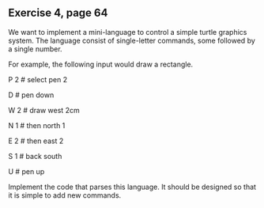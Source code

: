 ## Exercise 4, page 64

We want to implement a mini-language to control a simple turtle graphics system. 
The language consist of single-letter commands, some followed by a single number.

For example, the following input would draw a rectangle.

P 2 # select pen 2

D   # pen down

W 2 # draw west 2cm

N 1 # then north 1

E 2 # then east 2

S 1 # back south
 
U   # pen up


Implement the code that parses this language. It should be designed so that it 
is simple to add new commands.